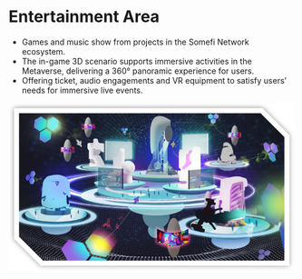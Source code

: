 # Entertainment Area

* &#x20;Games and music show from projects in the Somefi Network ecosystem.&#x20;
* The in-game 3D scenario supports immersive activities in the Metaverse, delivering a 360° panoramic experience for users.&#x20;
* Offering ticket, audio engagements and VR equipment to satisfy users’ needs for immersive live events.&#x20;

![](<../.gitbook/assets/image (1).png>)
